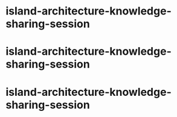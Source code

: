# island-architecture-knowledge-sharing-session
# island-architecture-knowledge-sharing-session
# island-architecture-knowledge-sharing-session
